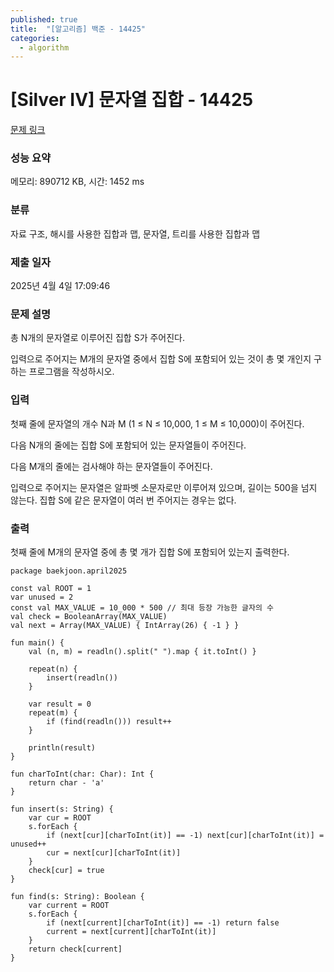 ```yaml
---
published: true
title:  "[알고리즘] 백준 - 14425"
categories:
  - algorithm
---
```


# [Silver IV] 문자열 집합 - 14425

[문제 링크](https://www.acmicpc.net/problem/14425)

### 성능 요약

메모리: 890712 KB, 시간: 1452 ms

### 분류

자료 구조, 해시를 사용한 집합과 맵, 문자열, 트리를 사용한 집합과 맵

### 제출 일자

2025년 4월 4일 17:09:46

### 문제 설명

<p>총 N개의 문자열로 이루어진 집합 S가 주어진다.</p>

<p>입력으로 주어지는 M개의 문자열 중에서 집합 S에 포함되어 있는 것이 총 몇 개인지 구하는 프로그램을 작성하시오.</p>

### 입력

 <p>첫째 줄에 문자열의 개수 N과 M (1 ≤ N ≤ 10,000, 1 ≤ M ≤ 10,000)이 주어진다. </p>

<p>다음 N개의 줄에는 집합 S에 포함되어 있는 문자열들이 주어진다.</p>

<p>다음 M개의 줄에는 검사해야 하는 문자열들이 주어진다.</p>

<p>입력으로 주어지는 문자열은 알파벳 소문자로만 이루어져 있으며, 길이는 500을 넘지 않는다. 집합 S에 같은 문자열이 여러 번 주어지는 경우는 없다.</p>

### 출력

 <p>첫째 줄에 M개의 문자열 중에 총 몇 개가 집합 S에 포함되어 있는지 출력한다.</p>

~~~
package baekjoon.april2025

const val ROOT = 1
var unused = 2
const val MAX_VALUE = 10_000 * 500 // 최대 등장 가능한 글자의 수
val check = BooleanArray(MAX_VALUE)
val next = Array(MAX_VALUE) { IntArray(26) { -1 } }

fun main() {
    val (n, m) = readln().split(" ").map { it.toInt() }

    repeat(n) {
        insert(readln())
    }

    var result = 0
    repeat(m) {
        if (find(readln())) result++
    }

    println(result)
}

fun charToInt(char: Char): Int {
    return char - 'a'
}

fun insert(s: String) {
    var cur = ROOT
    s.forEach {
        if (next[cur][charToInt(it)] == -1) next[cur][charToInt(it)] = unused++
        cur = next[cur][charToInt(it)]
    }
    check[cur] = true
}

fun find(s: String): Boolean {
    var current = ROOT
    s.forEach {
        if (next[current][charToInt(it)] == -1) return false
        current = next[current][charToInt(it)]
    }
    return check[current]
}
~~~